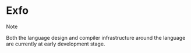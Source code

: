 # Exfo

> [!Note]
> Both the language design and compiler infrastructure around the language are currently at early development stage.